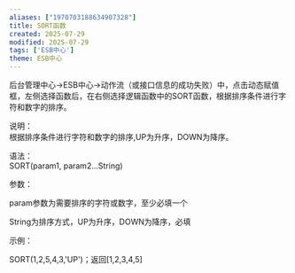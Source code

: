 ```yaml
---
aliases: ["1970703188634907328"]
title: SORT函数
created: 2025-07-29
modified: 2025-07-29
tags: ['ESB中心']
theme: ESB中心
---
```


后台管理中心->ESB中心->动作流（或接口信息的成功失败）中，点击动态赋值框，左侧选择函数后，在右侧选择逻辑函数中的SORT函数，根据排序条件进行字符和数字的排序。

说明：  
根据排序条件进行字符和数字的排序,UP为升序，DOWN为降序。

语法：  
SORT(param1, param2...String)

参数：

param参数为需要排序的字符或数字，至少必填一个

String为排序方式，UP为升序，DOWN为降序，必填

示例：

SORT(1,2,5,4,3,'UP')；返回[1,2,3,4,5]